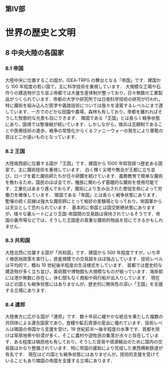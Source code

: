 ## 第IV部
# 世界の歴史と文明
## 8 中央大陸の各国家
### 8.1 帝国
大陸中央に位置するこの国が，IDEA-TRPG の舞台となる「帝国」です．建国から 100 年程度の若い国で，主に科学技術を重視しています．
大規模な工場や石作りの建造物が立ち並ぶ帝都では大量生産体制が整っており，日々無数の工業製品がつくられています．帝都の大学や研究所では日夜科学技術の研究が行われ，特に魔術を組み込んだ医学や義肢技術については我々を凌駕するレベルにまで達しています．一方でのどかな田園や農場，森林も有しており，帝都を離れればそうした牧歌的な光景も目にできます．
隣国である「王国」とは長らく戦争状態にあり，国境では塹壕戦が続いています．しかしながら，徴兵は志願制であることや医療技術の進歩，戦争の常態化からくるファニーウォーの発生により軍靴の音はどこか遠いものとなっています．
### 8.2 王国
大陸南西部に位置する国が「王国」です．建国から 1000 年知覚経つ歴史ある国家で，主に魔術技術を重視しています．
白く輝く尖塔や教会が王都に立ち並び，ローブを着た魔術師たちが日々研鑽を続けています．義務教育で簡単な魔術を教わるため，国民のほぼ全てが，種族に関わらず基礎的な魔術を使用可能です．工業化はあまり進んでおらず，魔術により生み出された使役生命によって労働力を確保しています．
隣国である「帝国」とは長らく戦争状態にあります．塹壕の続く前線は強大な魔術師にとって格好の実験場となっており，帝国軍からは天災として恐れられています．
基本的に帝国とは国交断絶状態にありますが，様々な裏ルートにより王国-帝国間の交易路は保持されているそうです．帝国の裏市場などでは，そうした王国産の貴重な魔術的物品を目にできるかもしれません．
### 8.3 共和国
大陸北西に位置する国が「共和国」です．建国から 500 年程度ですが，いち早く植民地政策を実行し，惑星規模での交易路をほぼ独占しています．技術レベルは平均的で，概ね 19 世紀後半程度の生活様式をしています．
首都では歴史的な建造物が多く立ち並び，美術館や博物館も大規模なものが揃っています．海岸部には港が無数に存在し，休む間もなく商船や飛行船が出入りしています．
現在はどの国とも戦争状態にはありませんが，歴史的に関係性の深い「王国」を支援する立場にあります．
### 8.4 連邦
大陸東方に広がる国が「連邦」です．数十年前に緩やかな統合を果たした複数の共同体による連合国家であり，食糧や鉱石資源の産出に優れています．技術レベルは隣国の帝国から支援を受け，19 世紀前半〜後半程度の水準です．首都を除けば草原地帯や砂漠が多く，そこに農村や遊牧民の集落が点々と存在しています．ある程度は植民地も有しており，そうした貿易や資源輸出のために国内の交易路はかなり整備されています．特に帝国の援助により完成した東西横断鉄道が有名です．
現在はどの国とも戦争状態にはありませんが，技術的支援を受けていることもあり隣国の帝国を支援する立場にあります．
